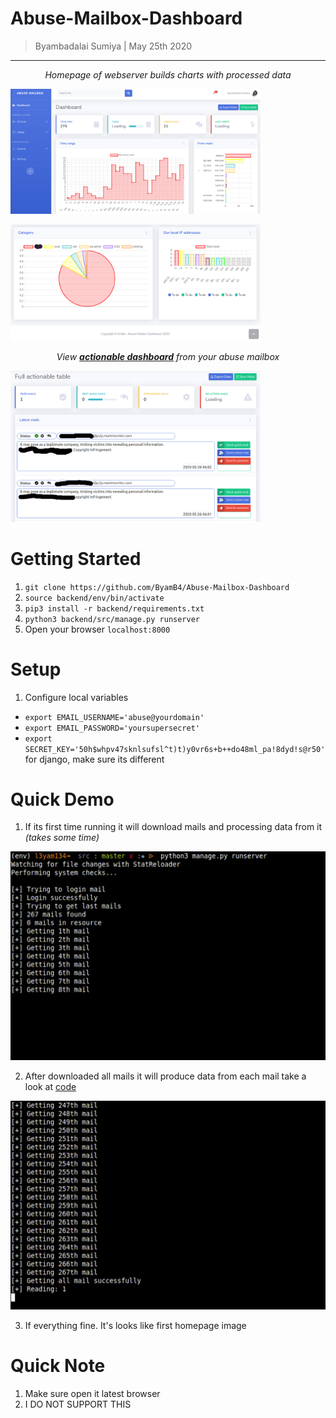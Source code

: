 # Abuse-Mailbox-Dashboard
> Byambadalai Sumiya | May 25th 2020
-----------------

<p align="center"> <i>Homepage of webserver builds charts with processed data </i> </p> 
<p align="center" style="width:400px"><img src="https://github.com/ByamB4/Abuse-Mailbox-Dashboard/blob/master/public/img/homepage-1.png" style="width:400px"></p>
<p align="center" style="width:400px"><img src="https://github.com/ByamB4/Abuse-Mailbox-Dashboard/blob/master/public/img/homepage-2.png" style="width:400px"></p>

<p align="center"> <i>View <u><b>actionable dashboard</b></u> from your abuse mailbox</i> </p> 
<p align="center" style="width:400px"><img src="https://github.com/ByamB4/Abuse-Mailbox-Dashboard/blob/master/public/img/actionpage-1.png" style="width:400px"></p>

Getting Started
===============
1) `git clone https://github.com/ByamB4/Abuse-Mailbox-Dashboard`
2) `source backend/env/bin/activate`
3) `pip3 install -r backend/requirements.txt`
3) `python3 backend/src/manage.py runserver`
4) Open your browser `localhost:8000`

Setup
===============
1) Configure local variables

  * `export EMAIL_USERNAME='abuse@yourdomain'`
  * `export EMAIL_PASSWORD='yoursupersecret'`
  * `export SECRET_KEY='50h$whpv47sknlsufsl^t)t)y0vr6s+b++do48ml_pa!8dyd!s@r50'` for django, make sure its different


Quick Demo
===============

1) If its first time running it will download mails and processing data from it _(takes some time)_

<p align="center"><img src="https://github.com/ByamB4/Abuse-Mailbox-Dashboard/blob/master/public/gif/downloading-mails.gif"></p>

2) After downloaded all mails it will produce data from each mail take a look at [code](https://github.com/ByamB4/Abuse-Mailbox-Dashboard/blob/master/backend/src/main/generator/run.py)

<p align="center"><img src="https://github.com/ByamB4/Abuse-Mailbox-Dashboard/blob/master/public/gif/processing-mails.gif"></p>

3) If everything fine. It's looks like first homepage image

Quick Note
===============
1) Make sure open it latest browser
2) I DO NOT SUPPORT THIS

